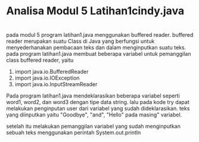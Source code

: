 # Analisa Modul 5 Latihan1cindy.java
#

pada modul 5 program latihan1.java menggunakan buffered reader. buffered reader merupakan suatu Class di Java yang berfungsi untuk menyederhanakan pembacaan teks dan dalam menginputkan suatu teks. pada program latihan1.java membuat beberapa variabel untuk pemanggilan class buffered reader, yaitu 
1. import java.io.BufferedReader
2. import java.io.IOException
3. import java.io.InputStreamReader

Pada program latihan1.java mendeklarasikan beberapa variabel seperti word1, word2, dan word3 dengan tipe data string. lalu pada kode try dapat melakukan penginputan user dari variabel yang sudah dideklarasikan. teks yang diinputkan yaitu "Goodbye", "and", "Hello" pada masing" variabel.

setelah itu melakukan pemanggilan variabel yang sudah menginputkan sebuah teks menggunakan perintah System.out.println